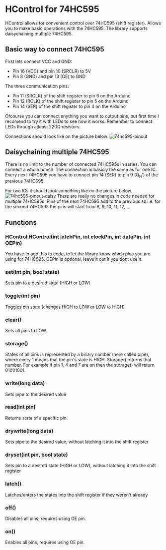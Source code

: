 # HControl for 74HC595
HControl allows for convenient control over 74HC595 (shift register). Allows you to make basic operations with the 74HC595. The library supports daisychaining multiple 74HC595. 
## Basic way to connect 74HC595 
First lets connect VCC and GND:
 - Pin 16 (VCC) and pin 10 (SRCLR) to 5V
 - Pin 8 (GND) and pin 13 (OE) to GND 

The three communication pins:
 - Pin 11 (SRCLK) of the shift register to pin 6 on the Arduino
 - Pin 12 (RCLK) of the shift register to pin 5 on the Arduino
 - Pin 14 (SER) of the shift register to pin 4 on the Arduino  
 
Ofcourse you can connect anything you want to output pins, but first time I recomend to try it with LEDs to see how it works. Remember to connect LEDs through atleast 220Ω resistors.

Connections should look like on the picture below.
![74hc595-pinout](https://user-images.githubusercontent.com/67464321/178084054-9737d190-4795-4c69-9c45-b3040b1ab97b.JPG)
## Daisychaining multiple 74HC595
There is no limit to the number of connected 74HC595s in series. You can connect a whole bunch. The connection is basicly the same as for one IC. Every next 74HC595 you have to connect pin 14 (SER) to pin 9 (Q<sub>H</sub>') of the previous 74HC595.

For two ICs it should look something like on the picture below.
![74hc595-pinout-daisy](https://user-images.githubusercontent.com/67464321/178084356-1af22328-1ba0-45a4-a7e0-fdc088d07d44.JPG)
There are really no changes in code needed for multiple 74HC595s. Pins of the next 74HC595 add to the previous so i.e. for the second 74HC595 the pins will start from 8, 9, 10, 11, 12, ... 
## Functions
### HControl HControl(int latchPin, int clockPin, int dataPin, int OEPin)
You have to add this to code, to let the library know which pins you are using for 74HC595. OEPin is optional, leave it out if you dont use it.
### set(int pin, bool state)
Sets pin to a desired state (HIGH or LOW)
### toggle(int pin)
Toggles pin state (changes HIGH to LOW or LOW to HIGH)
### clear()
Sets all pins to LOW
### storage()
States of all pins is represented by a binary number (here called pipe), where every 1 means that the pin's state is HIGH. Storage() returns that number. For example if pin 1, 4 and 7 are on then the storage() will return 01001001.
### write(long data)
Sets pipe to the desired value
### read(int pin)
Returns state of a specific pin.
### drywrite(long data)
Sets pipe to the desired value, without latching it into the shift register
### dryset(int pin, bool state)
Sets pin to a desired state (HIGH or LOW), without latching it into the shift register
### latch()
Latches/enters the states into the shift register if they weren't already
### off()
Disables all pins, requires using OE pin.
### on()
Enables all pins, requires using OE pin.





